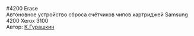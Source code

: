 #4200 Erase</br>
Автоновное устройство сброса счётчиков чипов картриджей Samsung 4200 Xerox 3100</br>
Автор: [К.Гурашкин](<https://github.com/CrockoMan>)
